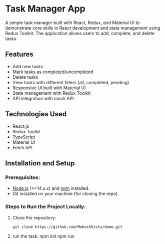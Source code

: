 # Task Manager App

A simple task manager built with React, Redux, and Material UI to demonstrate core skills in React development and state management using Redux Toolkit. The application allows users to add, complete, and delete tasks.

## Features

- Add new tasks
- Mark tasks as completed/uncompleted
- Delete tasks
- View tasks with different filters (all, completed, pending)
- Responsive UI built with Material UI
- State management with Redux Toolkit
- API integration with mock API

## Technologies Used

- React.js
- Redux Toolkit
- TypeScript
- Material UI
- Fetch API

## Installation and Setup

### Prerequisites:

- [Node.js](https://nodejs.org/en/) (>=14.x.x) and [npm](https://www.npmjs.com/) installed.
- Git installed on your machine (for cloning the repo).

### Steps to Run the Project Locally:

1. Clone the repository:

   ```bash
   git clone https://github.com/MaheshSistu/demo.git

   ```

2. run the task:
   npm init
   npm run
